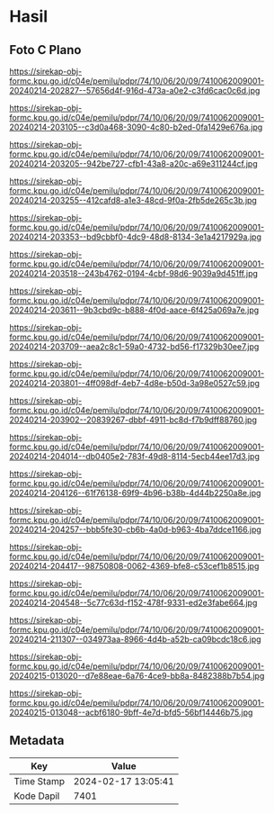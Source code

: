 # Hasil

## Foto C Plano

https://sirekap-obj-formc.kpu.go.id/c04e/pemilu/pdpr/74/10/06/20/09/7410062009001-20240214-202827--57656d4f-916d-473a-a0e2-c3fd6cac0c6d.jpg

https://sirekap-obj-formc.kpu.go.id/c04e/pemilu/pdpr/74/10/06/20/09/7410062009001-20240214-203105--c3d0a468-3090-4c80-b2ed-0fa1429e676a.jpg

https://sirekap-obj-formc.kpu.go.id/c04e/pemilu/pdpr/74/10/06/20/09/7410062009001-20240214-203205--942be727-cfb1-43a8-a20c-a69e311244cf.jpg

https://sirekap-obj-formc.kpu.go.id/c04e/pemilu/pdpr/74/10/06/20/09/7410062009001-20240214-203255--412cafd8-a1e3-48cd-9f0a-2fb5de265c3b.jpg

https://sirekap-obj-formc.kpu.go.id/c04e/pemilu/pdpr/74/10/06/20/09/7410062009001-20240214-203353--bd9cbbf0-4dc9-48d8-8134-3e1a4217929a.jpg

https://sirekap-obj-formc.kpu.go.id/c04e/pemilu/pdpr/74/10/06/20/09/7410062009001-20240214-203518--243b4762-0194-4cbf-98d6-9039a9d451ff.jpg

https://sirekap-obj-formc.kpu.go.id/c04e/pemilu/pdpr/74/10/06/20/09/7410062009001-20240214-203611--9b3cbd9c-b888-4f0d-aace-6f425a069a7e.jpg

https://sirekap-obj-formc.kpu.go.id/c04e/pemilu/pdpr/74/10/06/20/09/7410062009001-20240214-203709--aea2c8c1-59a0-4732-bd56-f17329b30ee7.jpg

https://sirekap-obj-formc.kpu.go.id/c04e/pemilu/pdpr/74/10/06/20/09/7410062009001-20240214-203801--4ff098df-4eb7-4d8e-b50d-3a98e0527c59.jpg

https://sirekap-obj-formc.kpu.go.id/c04e/pemilu/pdpr/74/10/06/20/09/7410062009001-20240214-203902--20839267-dbbf-4911-bc8d-f7b9dff88760.jpg

https://sirekap-obj-formc.kpu.go.id/c04e/pemilu/pdpr/74/10/06/20/09/7410062009001-20240214-204014--db0405e2-783f-49d8-8114-5ecb44ee17d3.jpg

https://sirekap-obj-formc.kpu.go.id/c04e/pemilu/pdpr/74/10/06/20/09/7410062009001-20240214-204126--61f76138-69f9-4b96-b38b-4d44b2250a8e.jpg

https://sirekap-obj-formc.kpu.go.id/c04e/pemilu/pdpr/74/10/06/20/09/7410062009001-20240214-204257--bbb5fe30-cb6b-4a0d-b963-4ba7ddce1166.jpg

https://sirekap-obj-formc.kpu.go.id/c04e/pemilu/pdpr/74/10/06/20/09/7410062009001-20240214-204417--98750808-0062-4369-bfe8-c53cef1b8515.jpg

https://sirekap-obj-formc.kpu.go.id/c04e/pemilu/pdpr/74/10/06/20/09/7410062009001-20240214-204548--5c77c63d-f152-478f-9331-ed2e3fabe664.jpg

https://sirekap-obj-formc.kpu.go.id/c04e/pemilu/pdpr/74/10/06/20/09/7410062009001-20240214-211307--034973aa-8966-4d4b-a52b-ca09bcdc18c6.jpg

https://sirekap-obj-formc.kpu.go.id/c04e/pemilu/pdpr/74/10/06/20/09/7410062009001-20240215-013020--d7e88eae-6a76-4ce9-bb8a-8482388b7b54.jpg

https://sirekap-obj-formc.kpu.go.id/c04e/pemilu/pdpr/74/10/06/20/09/7410062009001-20240215-013048--acbf6180-9bff-4e7d-bfd5-56bf14446b75.jpg


## Metadata

| Key        | Value               |
| ---------- | ------------------- |
| Time Stamp | 2024-02-17 13:05:41 |
| Kode Dapil | 7401                |




